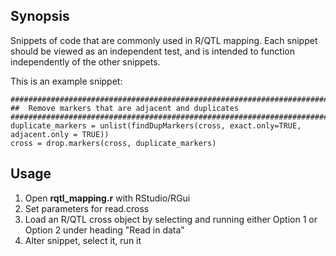 ## Synopsis
Snippets of code that are commonly used in R/QTL mapping. Each snippet should be viewed as an independent test, 
and is intended to function independently of the other snippets.

This is an example snippet:
```
######################################################################################################
##  Remove markers that are adjacent and duplicates
######################################################################################################
duplicate_markers = unlist(findDupMarkers(cross, exact.only=TRUE, adjacent.only = TRUE))
cross = drop.markers(cross, duplicate_markers)
```

## Usage
1. Open **rqtl_mapping.r** with RStudio/RGui
2. Set parameters for read.cross
3. Load an R/QTL cross object by selecting and running either Option 1 or Option 2 under heading "Read in data"
4. Alter snippet, select it, run it

